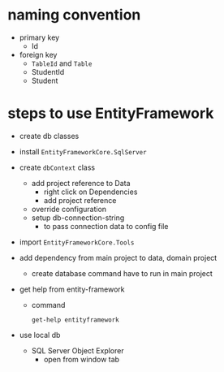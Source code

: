 # naming convention

- primary key
  - Id
- foreign key
  - `TableId` and `Table`
  - StudentId
  - Student

# steps to use EntityFramework

- create db classes
- install `EntityFrameworkCore.SqlServer`
- create `dbContext` class

  - add project reference to Data
    - right click on Dependencies
    - add project reference
  - override configuration
  - setup db-connection-string
    - to pass connection data to config file
- import `EntityFrameworkCore.Tools`
- add dependency from main project to data, domain project
  - create database command have to run in main project

- get help from entity-framework
  - command
     ```
     get-help entityframework
     ```

- use local db
  - SQL Server Object Explorer
    - open from window tab
